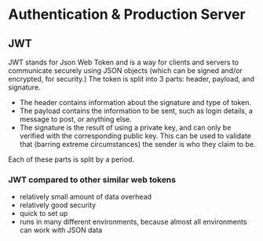 # Authentication & Production Server

## JWT

JWT stands for Json Web Token and is a way for clients and servers to communicate securely using JSON objects (which can be signed and/or encrypted, for security.) The token is split into 3 parts: header, payload, and signature.

* The header contains information about the signature and type of token.
* The payload contains the information to be sent, such as login details, a message to post, or anything else.
* The signature is the result of using a private key, and can only be verified with the corresponding public key. This can be used to validate that (barring extreme circumstances) the sender is who they claim to be.

Each of these parts is split by a period. 

### JWT compared to other similar web tokens

* relatively small amount of data overhead
* relatively good security
* quick to set up
* runs in many different environments, because almost all environments can work with JSON data
